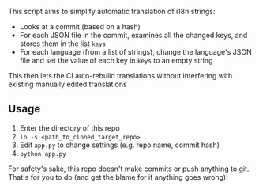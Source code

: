 This script aims to simplify automatic translation of i18n strings:

- Looks at a commit (based on a hash)
- For each JSON file in the commit, examines all the changed keys, and stores them in the list `keys`
- For each language (from a list of strings), change the language's JSON file and set the value of each key in `keys` to an empty string

This then lets the CI auto-rebuild translations without interfering with existing manually edited translations

## Usage

1. Enter the directory of this repo
2. `ln -s <path_to_cloned_target_repo> .`
3. Edit `app.py` to change settings (e.g. repo name, commit hash)
4. `python app.py`

For safety's sake, this repo doesn't make commits or push anything to git. That's for you to do (and get the blame for if anything goes wrong)!
